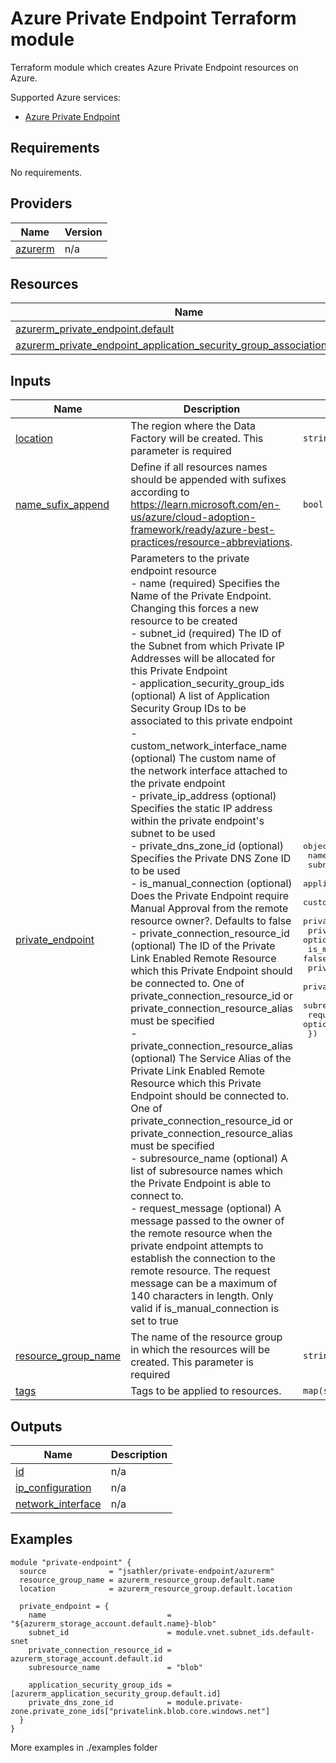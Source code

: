 <!-- BEGIN_TF_DOCS -->
# Azure Private Endpoint Terraform module

Terraform module which creates Azure Private Endpoint resources on Azure.

Supported Azure services:

* [Azure Private Endpoint](https://learn.microsoft.com/en-us/azure/private-link/private-endpoint-overview)

## Requirements

No requirements.

## Providers

| Name | Version |
|------|---------|
| <a name="provider_azurerm"></a> [azurerm](#provider\_azurerm) | n/a |

## Resources

| Name | Type |
|------|------|
| [azurerm_private_endpoint.default](https://registry.terraform.io/providers/hashicorp/azurerm/latest/docs/resources/private_endpoint) | resource |
| [azurerm_private_endpoint_application_security_group_association.default](https://registry.terraform.io/providers/hashicorp/azurerm/latest/docs/resources/private_endpoint_application_security_group_association) | resource |

## Inputs

| Name | Description | Type | Default | Required |
|------|-------------|------|---------|:--------:|
| <a name="input_location"></a> [location](#input\_location) | The region where the Data Factory will be created. This parameter is required | `string` | `"northeurope"` | no |
| <a name="input_name_sufix_append"></a> [name\_sufix\_append](#input\_name\_sufix\_append) | Define if all resources names should be appended with sufixes according to https://learn.microsoft.com/en-us/azure/cloud-adoption-framework/ready/azure-best-practices/resource-abbreviations. | `bool` | `true` | no |
| <a name="input_private_endpoint"></a> [private\_endpoint](#input\_private\_endpoint) | Parameters to the private endpoint resource<br>  - name                              (required) Specifies the Name of the Private Endpoint. Changing this forces a new resource to be created<br>  - subnet\_id                         (required) The ID of the Subnet from which Private IP Addresses will be allocated for this Private Endpoint<br>  - application\_security\_group\_ids    (optional) A list of Application Security Group IDs to be associated to this private endpoint<br>  - custom\_network\_interface\_name     (optional) The custom name of the network interface attached to the private endpoint<br>  - private\_ip\_address                (optional) Specifies the static IP address within the private endpoint's subnet to be used<br>  - private\_dns\_zone\_id               (optional) Specifies the Private DNS Zone ID to be used<br>  - is\_manual\_connection              (optional) Does the Private Endpoint require Manual Approval from the remote resource owner?. Defaults to false<br>  - private\_connection\_resource\_id    (optional) The ID of the Private Link Enabled Remote Resource which this Private Endpoint should be connected to. One of private\_connection\_resource\_id or private\_connection\_resource\_alias must be specified<br>  - private\_connection\_resource\_alias (optional) The Service Alias of the Private Link Enabled Remote Resource which this Private Endpoint should be connected to. One of private\_connection\_resource\_id or private\_connection\_resource\_alias must be specified<br>  - subresource\_name                  (optional) A list of subresource names which the Private Endpoint is able to connect to.<br>  - request\_message                   (optional) A message passed to the owner of the remote resource when the private endpoint attempts to establish the connection to the remote resource. The request message can be a maximum of 140 characters in length. Only valid if is\_manual\_connection is set to true | <pre>object({<br>    name                              = string<br>    subnet_id                         = string<br>    application_security_group_ids    = optional(list(string), null)<br>    custom_network_interface_name     = optional(string, null)<br>    private_ip_address                = optional(string, null)<br>    private_dns_zone_id               = optional(string, null)<br>    is_manual_connection              = optional(bool, false)<br>    private_connection_resource_id    = optional(string, null)<br>    private_connection_resource_alias = optional(string, null)<br>    subresource_name                  = optional(string, null)<br>    request_message                   = optional(string, null)<br>  })</pre> | n/a | yes |
| <a name="input_resource_group_name"></a> [resource\_group\_name](#input\_resource\_group\_name) | The name of the resource group in which the resources will be created. This parameter is required | `string` | n/a | yes |
| <a name="input_tags"></a> [tags](#input\_tags) | Tags to be applied to resources. | `map(string)` | `null` | no |

## Outputs

| Name | Description |
|------|-------------|
| <a name="output_id"></a> [id](#output\_id) | n/a |
| <a name="output_ip_configuration"></a> [ip\_configuration](#output\_ip\_configuration) | n/a |
| <a name="output_network_interface"></a> [network\_interface](#output\_network\_interface) | n/a |

## Examples
```hcl
module "private-endpoint" {
  source              = "jsathler/private-endpoint/azurerm"
  resource_group_name = azurerm_resource_group.default.name
  location            = azurerm_resource_group.default.location

  private_endpoint = {
    name                           = "${azurerm_storage_account.default.name}-blob"
    subnet_id                      = module.vnet.subnet_ids.default-snet
    private_connection_resource_id = azurerm_storage_account.default.id
    subresource_name               = "blob"

    application_security_group_ids = [azurerm_application_security_group.default.id]
    private_dns_zone_id            = module.private-zone.private_zone_ids["privatelink.blob.core.windows.net"]
  }
}
```
More examples in ./examples folder
<!-- END_TF_DOCS -->